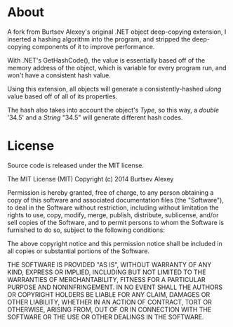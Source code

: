 # About

A fork from Burtsev Alexey's original .NET object deep-copying extension, I inserted a hashing algorithm into the program, and stripped the deep-copying components of it to improve performance.

With .NET's GetHashCode(), the value is essentially based off of the memory address of the object, which is variable for every program run, and won't have a consistent hash value. 

Using this extension, all objects will generate a consistently-hashed _ulong_ value based off of all of its properties.

The hash also takes into account the object's _Type_, so this way, a _double_ '34.5' and a _String_ "34.5" will generate different hash codes.

# License

Source code is released under the MIT license.

The MIT License (MIT)
Copyright (c) 2014 Burtsev Alexey

Permission is hereby granted, free of charge, to any person obtaining a copy of this software and associated documentation files (the "Software"), to deal in the Software without restriction, including without limitation the rights to use, copy, modify, merge, publish, distribute, sublicense, and/or sell copies of the Software, and to permit persons to whom the Software is furnished to do so, subject to the following conditions:

The above copyright notice and this permission notice shall be included in all copies or substantial portions of the Software.

THE SOFTWARE IS PROVIDED "AS IS", WITHOUT WARRANTY OF ANY KIND, EXPRESS OR IMPLIED, INCLUDING BUT NOT LIMITED TO THE WARRANTIES OF MERCHANTABILITY, FITNESS FOR A PARTICULAR PURPOSE AND NONINFRINGEMENT. IN NO EVENT SHALL THE AUTHORS OR COPYRIGHT HOLDERS BE LIABLE FOR ANY CLAIM, DAMAGES OR OTHER LIABILITY, WHETHER IN AN ACTION OF CONTRACT, TORT OR OTHERWISE, ARISING FROM, OUT OF OR IN CONNECTION WITH THE SOFTWARE OR THE USE OR OTHER DEALINGS IN THE SOFTWARE.
